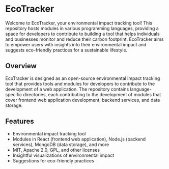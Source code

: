 # EcoTracker

Welcome to EcoTracker, your environmental impact tracking tool! This repository hosts modules in various programming languages, providing a space for developers to contribute to building a tool that helps individuals and businesses monitor and reduce their carbon footprint. EcoTracker aims to empower users with insights into their environmental impact and suggests eco-friendly practices for a sustainable lifestyle.

## Overview

EcoTracker is designed as an open-source environmental impact tracking tool that provides tools and modules for developers to contribute to the development of a web application. The repository contains language-specific directories, each contributing to the development of modules that cover frontend web application development, backend services, and data storage.

## Features

- Environmental impact tracking tool
- Modules in React (frontend web application), Node.js (backend services), MongoDB (data storage), and more
- MIT, Apache 2.0, GPL, and other licenses
- Insightful visualizations of environmental impact
- Suggestions for eco-friendly practices
